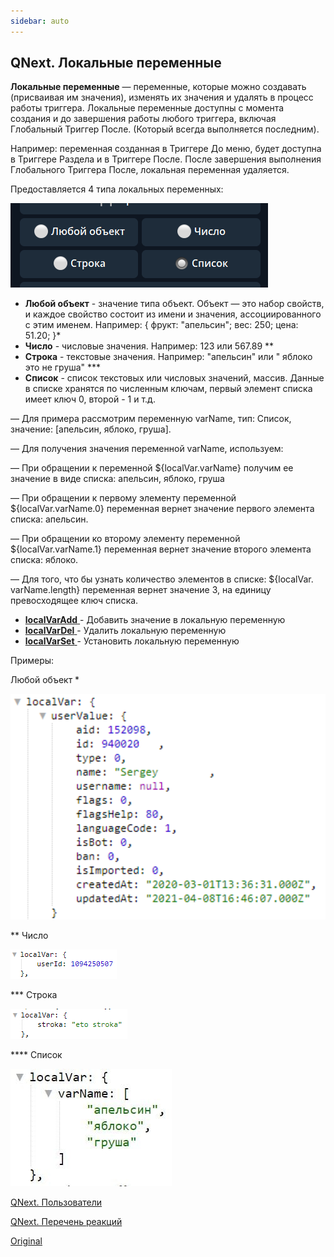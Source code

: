 ```yaml
---
sidebar: auto
---
```


## QNext. Локальные переменные

**Локальные переменные** — переменные, которые можно создавать (присваивая им значения), изменять их значения и удалять  в процесс работы триггера. Локальные переменные доступны с момента создания и до завершения работы любого триггера, включая Глобальный Триггер После. (Который всегда выполняется последним).

Например: переменная созданная в Триггере До меню, будет доступна в Триггере Раздела и в Триггере После. После завершения выполнения Глобального Триггера После, локальная переменная удаляется.

Предоставляется 4 типа локальных переменных:

![](./1.png)
* **Любой объект** - значение типа объект. Объект — это набор свойств, и каждое свойство состоит из имени и значения, ассоциированного с этим именем. Например: { фрукт: "апельсин"; вес: 250; цена: 51.20; }*
* **Число** - числовые значения. Например: 123 или 567.89 **
* **Строка** - текстовые значения. Например: "апельсин" или " яблоко это не груша" ***
* **Список** - список текстовых или числовых значений, массив. Данные в списке хранятся по численным ключам, первый элемент списка имеет ключ 0, второй - 1 и т.д. 

— Для примера рассмотрим переменную varName, тип: Список, значение: [апельсин, яблоко, груша].

— Для получения значения переменной varName, используем: 

— При обращении к переменной ${localVar.varName} получим ее значение в виде списка: апельсин, яблоко, груша

— При обращении к первому элементу переменной ${localVar.varName.0} переменная вернет значение первого элемента списка: апельсин.

— При обращении ко второму элементу переменной ${localVar.varName.1} переменная вернет значение второго элемента списка: яблоко.

— Для того, что бы узнать количество элементов в списке: ${localVar. varName.length} переменная вернет значение 3, на единицу превосходящее ключ списка.


 * [**localVarAdd** ](/docs-test/ph/reactions/localvaradd)- Добавить значение в локальную переменную
 * [**localVarDel**  ](/docs-test/ph/reactions/localvardel)- Удалить локальную переменную
 * [**localVarSet** ](/docs-test/ph/reactions/localvarset)- Установить локальную переменную



Примеры:

Любой объект *

![](./2.png)

** Число

![](./3.png)

*** Строка

![](./4.png)

**** Список

![](./5.png)



[QNext. Пользователи](/docs-test/ph/admin/users-about)

[QNext. Перечень реакций](/docs-test/ph/reactions)



[Original](https://telegra.ph/QNext-admin-reaction-localVar-04-30)